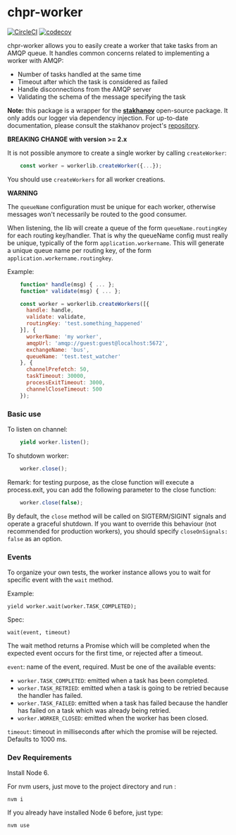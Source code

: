 # chpr-worker
[![CircleCI](https://circleci.com/gh/transcovo/chpr-worker.svg?style=shield)](https://circleci.com/gh/transcovo/chpr-worker)
[![codecov](https://codecov.io/gh/transcovo/chpr-worker/branch/master/graph/badge.svg)](https://codecov.io/gh/transcovo/chpr-worker)

chpr-worker allows you to easily create a worker that take tasks from an AMQP queue. It handles common concerns related to implementing a worker with AMQP:
- Number of tasks handled at the same time
- Timeout after which the task is considered as failed
- Handle disconnections from the AMQP server
- Validating the schema of the message specifying the task

**Note:** this package is a wrapper for the **[stakhanov](https://www.npmjs.com/package/stakhanov)** open-source package. It only adds our logger via 
dependency injection. For up-to-date documentation, please consult the stakhanov project's [repository](https://github.com/ChauffeurPrive/stakhanov).

**BREAKING CHANGE with version >= 2.x**

It is not possible anymore to create a single worker by calling `createWorker`:
```javascript
    const worker = workerlib.createWorker({...});
```

You should use `createWorkers` for all worker creations.

**WARNING**

The `queueName` configuration must be unique for each worker, otherwise messages won't necessarily 
be routed to the good consumer.

When listening, the lib will create a queue of the form `queueName.routingKey` for each routing 
key/handler. That is why the queueName config must really be unique, typically of the form 
`application.workername`. This will generate a unique queue name per routing key, of the form 
`application.workername.routingkey`.

Example:

```javascript
    function* handle(msg) { ... };
    function* validate(msg) { ... };

    const worker = workerlib.createWorkers([{
      handle: handle,
      validate: validate,
      routingKey: 'test.something_happened'
    }], {
      workerName: 'my worker',
      amqpUrl: 'amqp://guest:guest@localhost:5672',
      exchangeName: 'bus',
      queueName: 'test.test_watcher'
    }, {
      channelPrefetch: 50,
      taskTimeout: 30000,
      processExitTimeout: 3000,
      channelCloseTimeout: 500
    });
```
### Basic use

To listen on channel:
```javascript
    yield worker.listen();
```
To shutdown worker:
```javascript
    worker.close();
```
Remark: for testing purpose, as the close function will execute a process.exit, you can
add the following parameter to the close function:
```javascript
    worker.close(false);
```

By default, the `close` method will be called on SIGTERM/SIGINT signals and operate a graceful shutdown.
If you want to override this behaviour (not recommended for production workers),
you should specify `closeOnSignals: false` as an option.

### Events

To organize your own tests, the worker instance allows you to wait for specific event
with the `wait` method.

Example:

    yield worker.wait(worker.TASK_COMPLETED);

Spec:

    wait(event, timeout)

The wait method returns a Promise which will be completed when the expected event
occurs for the first time, or rejected after a timeout.

`event`: name of the event, required. Must be one of the available events:

- `worker.TASK_COMPLETED`: emitted when a task has been completed.
- `worker.TASK_RETRIED`: emitted when a task is going to be retried because the
 handler has failed.
- `worker.TASK_FAILED`: emitted when a task has failed because the handler
 has failed on a task which was already being retried.
- `worker.WORKER_CLOSED`: emitted when the worker has been closed.

`timeout`: timeout in milliseconds after which the promise will be rejected. Defaults
to 1000 ms.

### Dev Requirements

Install Node 6.

For nvm users, just move to the project directory and run :

    nvm i

If you already have installed Node 6 before, just type:

    nvm use

